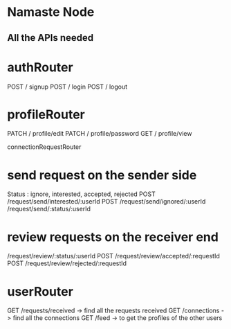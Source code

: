 # Namaste Node 

## All the APIs needed 

# authRouter 

POST / signup 
POST / login
POST / logout 

# profileRouter 

PATCH / profile/edit 
PATCH / profile/password
GET / profile/view

connectionRequestRouter 

# send request on the sender side 

Status : ignore, interested, accepted, rejected 
POST /request/send/interested/:userId
POST /request/send/ignored/:userId
/request/send/:status/:userId

# review requests on the receiver end 

/request/review/:status/:userId
POST /request/review/accepted/:requestId
POST /request/review/rejected/:requestId

# userRouter

GET /requests/received -> find all the requests received 
GET /connections -> find all the connections 
GET /feed -> to get the profiles of the other users 


